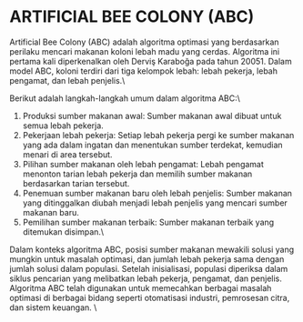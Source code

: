 # ARTIFICIAL BEE COLONY (ABC)
Artificial Bee Colony (ABC) adalah algoritma optimasi yang berdasarkan perilaku mencari makanan koloni lebah madu yang cerdas. Algoritma ini pertama kali diperkenalkan oleh Derviş Karaboğa pada tahun 20051. Dalam model ABC, koloni terdiri dari tiga kelompok lebah: lebah pekerja, lebah pengamat, dan lebah penjelis.\

Berikut adalah langkah-langkah umum dalam algoritma ABC:\
1. Produksi sumber makanan awal: Sumber makanan awal dibuat untuk semua lebah pekerja.
2. Pekerjaan lebah pekerja: Setiap lebah pekerja pergi ke sumber makanan yang ada dalam ingatan dan menentukan sumber terdekat, kemudian menari di area tersebut.
3. Pilihan sumber makanan oleh lebah pengamat: Lebah pengamat menonton tarian lebah pekerja dan memilih sumber makanan berdasarkan tarian tersebut.
4. Penemuan sumber makanan baru oleh lebah penjelis: Sumber makanan yang ditinggalkan diubah menjadi lebah penjelis yang mencari sumber makanan baru.
5. Pemilihan sumber makanan terbaik: Sumber makanan terbaik yang ditemukan disimpan.\

Dalam konteks algoritma ABC, posisi sumber makanan mewakili solusi yang mungkin untuk masalah optimasi, dan jumlah lebah pekerja sama dengan jumlah solusi dalam populasi. Setelah inisialisasi, populasi diperiksa dalam siklus pencarian yang melibatkan lebah pekerja, pengamat, dan penjelis. Algoritma ABC telah digunakan untuk memecahkan berbagai masalah optimasi di berbagai bidang seperti otomatisasi industri, pemrosesan citra, dan sistem keuangan. \


